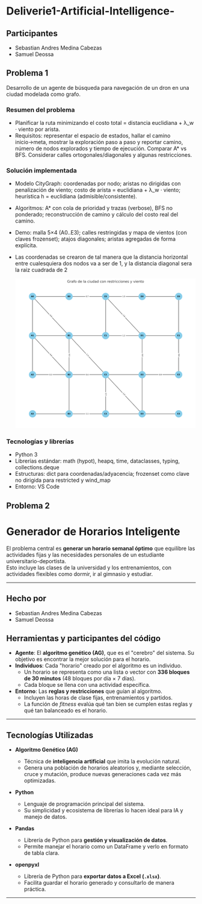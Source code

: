 # Deliverie1-Artificial-Intelligence-


## Participantes
- Sebastian Andres Medina Cabezas
- Samuel Deossa

## Problema 1

Desarrollo de un agente de búsqueda para navegación de un dron en una ciudad modelada como grafo.

### Resumen del problema
- Planificar la ruta minimizando el costo total = distancia euclidiana + λ_w · viento por arista.
- Requisitos: representar el espacio de estados, hallar el camino inicio→meta, mostrar la exploración paso a paso y reportar camino, número de nodos explorados y tiempo de ejecución. Comparar A* vs BFS. Considerar calles ortogonales/diagonales y algunas restricciones.

### Solución implementada
- Modelo CityGraph: coordenadas por nodo; aristas no dirigidas con penalización de viento; costo de arista = euclidiana + λ_w · viento; heurística h = euclidiana (admisible/consistente).
- Algoritmos: A* con cola de prioridad y trazas (verbose), BFS no ponderado; reconstrucción de camino y cálculo del costo real del camino.
- Demo: malla 5×4 (A0..E3); calles restringidas y mapa de vientos (con claves frozenset); atajos diagonales; aristas agregadas de forma explícita.
- Las coordenadas se crearon de tal manera que la distancia horizontal entre cualesquiera dos nodos va a ser de 1, y la distancia diagonal sera la raiz cuadrada de 2

     ![grafo de la ciudad](imgs/grafo_agente_busqueda.png)

### Tecnologías y librerías
- Python 3
- Librerías estándar: math (hypot), heapq, time, dataclasses, typing, collections.deque
- Estructuras: dict para coordenadas/adyacencia; frozenset como clave no dirigida para restricted y wind_map
- Entorno: VS Code

## Problema 2
# Generador de Horarios Inteligente  

El problema central es **generar un horario semanal óptimo** que equilibre las actividades fijas y las necesidades personales de un estudiante universitario-deportista.  
Esto incluye las clases de la universidad y los entrenamientos, con actividades flexibles como dormir, ir al gimnasio y estudiar.  

---
## Hecho por 
- Sebastian Andres Medina Cabezas
- Samuel Deossa

## Herramientas y participantes del código

- **Agente**: El **algoritmo genético (AG)**, que es el "cerebro" del sistema. Su objetivo es encontrar la mejor solución para el horario.  
- **Individuos**: Cada "horario" creado por el algoritmo es un individuo.  
  - Un horario se representa como una lista o vector con **336 bloques de 30 minutos** (48 bloques por día × 7 días).  
  - Cada bloque se llena con una actividad específica.  
- **Entorno**: Las **reglas y restricciones** que guían al algoritmo.  
  - Incluyen las horas de clase fijas, entrenamientos y partidos.  
  - La función de *fitness* evalúa qué tan bien se cumplen estas reglas y qué tan balanceado es el horario.  

---

## Tecnologías Utilizadas  

- **Algoritmo Genético (AG)**  
  - Técnica de **inteligencia artificial** que imita la evolución natural.  
  - Genera una población de horarios aleatorios y, mediante selección, cruce y mutación, produce nuevas generaciones cada vez más optimizadas.  

- **Python**  
  - Lenguaje de programación principal del sistema.  
  - Su simplicidad y ecosistema de librerías lo hacen ideal para IA y manejo de datos.  

- **Pandas**  
  - Librería de Python para **gestión y visualización de datos**.  
  - Permite manejar el horario como un DataFrame y verlo en formato de tabla clara.  

- **openpyxl**  
  - Librería de Python para **exportar datos a Excel (`.xlsx`)**.  
  - Facilita guardar el horario generado y consultarlo de manera práctica.  

---


